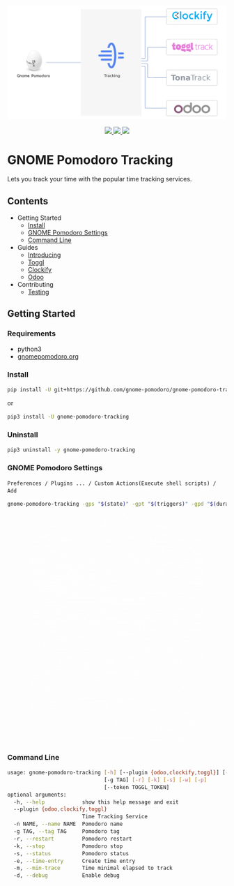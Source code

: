 <p align="center">
  <img src="docs/img/how-does-it-workv4.png" width="1200">
</p>

<p align="center">  
  <a href="https://github.com/gnome-pomodoro/gnome-pomodoro-tracking/actions?query=workflow%3APytest">
    <img src="https://github.com/gnome-pomodoro/gnome-pomodoro-tracking/workflows/Pytest/badge.svg">
  </a>
  <a href="LICENSE">  
    <img src="https://img.shields.io/github/license/gnome-pomodoro/gnome-pomodoro-tracking?style=flat-square" />
  </a>
  <a href=".pm/version.yml">
        <img src="https://img.shields.io/badge/dynamic/yaml?color=green&label=version&query=version.*&url=https://raw.githubusercontent.com/gnome-pomodoro/gnome-pomodoro-tracking/master/.pm/version.yml">
  </a>
</p>

# GNOME Pomodoro Tracking
Lets you track your time with the popular time tracking services.

## Contents

* Getting Started
	* [Install](#getting-started)
	* [GNOME Pomodoro Settings](#gnome-pomodoro-settings)
	* [Command Line](#command-line)	
* Guides
	* [Introducing](docs/introducing.md)
	* [Toggl](docs/toggl.md)
	* [Clockify](docs/clockify.md)
	* [Odoo](docs/odoo.md)
* Contributing
	* [Testing](testing.md)

## Getting Started

### Requirements
* python3
* [gnomepomodoro.org](https://gnomepomodoro.org)

### Install
```bash
pip install -U git+https://github.com/gnome-pomodoro/gnome-pomodoro-tracking.git
```
or 
```bash
pip3 install -U gnome-pomodoro-tracking
```
### Uninstall
```bash
pip3 uninstall -y gnome-pomodoro-tracking
```

### GNOME Pomodoro Settings

`Preferences / Plugins ... / Custom Actions(Execute shell scripts) / Add `

```bash
gnome-pomodoro-tracking -gps "$(state)" -gpt "$(triggers)" -gpd "$(duration)" -gpe "$(elapsed)"
```

<p align="center">  
 <img src="docs/img/gnome-pomodoro-settings.gif" width="400"/>
</p>

### Command Line

```bash
usage: gnome-pomodoro-tracking [-h] [--plugin {odoo,clockify,toggl}] [-n NAME]
                               [-g TAG] [-r] [-k] [-s] [-w] [-p]
                               [--token TOGGL_TOKEN]
optional arguments:
  -h, --help            show this help message and exit
  --plugin {odoo,clockify,toggl}
                        Time Tracking Service
  -n NAME, --name NAME  Pomodoro name
  -g TAG, --tag TAG     Pomodoro tag
  -r, --restart         Pomodoro restart
  -k, --stop            Pomodoro stop
  -s, --status          Pomodoro status
  -e, --time-entry      Create time entry
  -m, --min-trace       Time minimal elapsed to track
  -d, --debug           Enable debug

```



